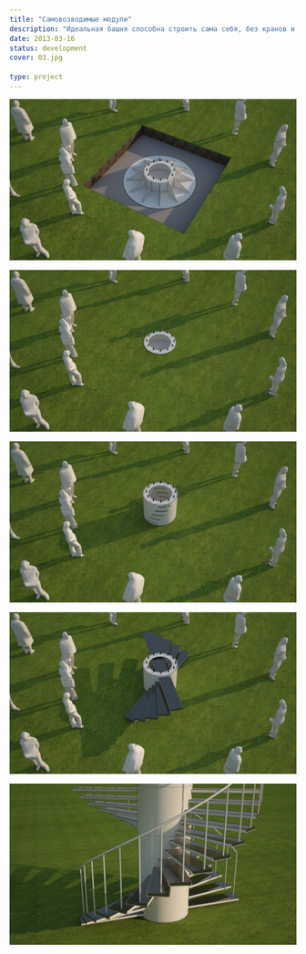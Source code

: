 ```yaml
---
title: "Самовозводимые модули"
description: "Идеальная башня способна строить сама себя, без кранов и дополнительных подъемников."
date: 2013-03-16
status: development
cover: 03.jpg

type: project
---
```


![](./03.jpg)

![](./04.jpg)

![](./05.jpg)

![](./06.jpg)

![](./08-1.jpg)
